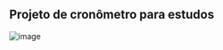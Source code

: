 ##  Projeto de cronômetro para estudos 

![image](https://user-images.githubusercontent.com/99972177/170780890-0f5a9b63-8501-442b-936b-bf547e2218c3.png)
